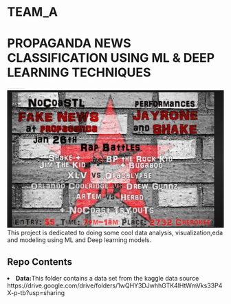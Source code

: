# TEAM_A
# PROPAGANDA NEWS CLASSIFICATION USING ML & DEEP LEARNING TECHNIQUES
![Alt text](https://github.com/DATA-606-FALL-2022/TEAM_A/blob/main/images/Screenshot_20221029_022630.png)
This project is dedicated to doing some cool data analysis, visualization,eda and modeling using ML and Deep learning models.
## Repo Contents
  <li><b>Data:</b>This folder  contains a data set from the kaggle data source
 https://drive.google.com/drive/folders/1wQHY3DJwhhGTK4lHtWmVks33P4X-p-tb?usp=sharing
  </li>
